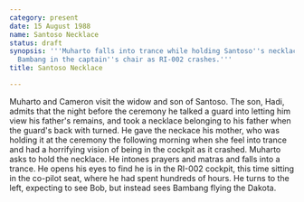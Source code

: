 ```yaml
---
category: present
date: 15 August 1988
name: Santoso Necklace
status: draft
synopsis: '''Muharto falls into trance while holding Santoso''s necklace. He sees
  Bambang in the captain''s chair as RI-002 crashes.'''
title: Santoso Necklace

---
```






Muharto and Cameron visit the widow and son of
Santoso. The son, Hadi, admits that the night before the ceremony he
talked a guard into letting him view his father's remains, and took a
necklace belonging to his father when the guard's back with turned. He
gave the neckace his mother, who was holding it at the ceremony the
following morning when she feel into trance and had a horrifying vision
of being in the cockpit as it crashed. Muharto asks to hold the
necklace. He intones prayers and matras and falls into a trance. He
opens his eyes to find he is in the RI-002 cockpit, this time sitting in
the co-pilot seat, where he had spent hundreds of hours. He turns to the
left, expecting to see Bob, but instead sees Bambang flying the Dakota.
